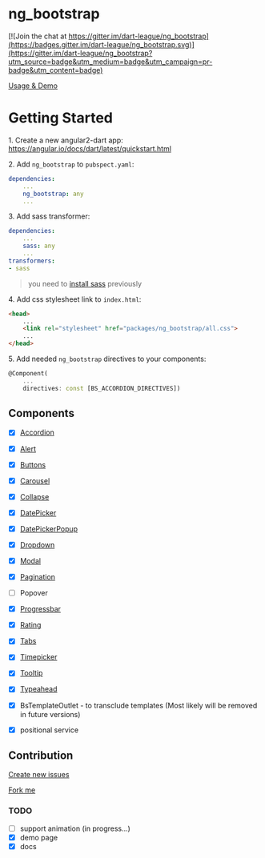 # ng_bootstrap

[![Join the chat at https://gitter.im/dart-league/ng_bootstrap](https://badges.gitter.im/dart-league/ng_bootstrap.svg)](https://gitter.im/dart-league/ng_bootstrap?utm_source=badge&utm_medium=badge&utm_campaign=pr-badge&utm_content=badge)

[Usage & Demo](http://dart-league.github.io/ng_bootstrap/)

# Getting Started

1\. Create a new angular2-dart app: https://angular.io/docs/dart/latest/quickstart.html

2\. Add `ng_bootstrap` to `pubspect.yaml`:

```yaml
dependencies:
    ...
    ng_bootstrap: any
    ...
```

3\. Add sass transformer:

```yaml
dependencies:
    ...
    sass: any
    ...
transformers:
- sass
```

> you need to [install sass](http://sass-lang.com/install) previously


4\. Add css stylesheet link to `index.html`:

```html
<head>
    ...
    <link rel="stylesheet" href="packages/ng_bootstrap/all.css">
    ...
</head>
```

5\. Add needed `ng_bootstrap` directives to your components:

```dart
@Component(
    ...
    directives: const [BS_ACCORDION_DIRECTIVES])
```

## Components

- [x] [Accordion](http://dart-league.github.io/ng_bootstrap/#accordion)
- [x] [Alert](http://dart-league.github.io/ng_bootstrap/#accordion)
- [x] [Buttons](http://dart-league.github.io/ng_bootstrap/#accordion)
- [x] [Carousel](http://dart-league.github.io/ng_bootstrap/#accordion)
- [x] [Collapse](http://dart-league.github.io/ng_bootstrap/#accordion)
- [x] [DatePicker](http://dart-league.github.io/ng_bootstrap/#accordion)
- [x] [DatePickerPopup](http://dart-league.github.io/ng_bootstrap/#accordion)
- [x] [Dropdown](http://dart-league.github.io/ng_bootstrap/#accordion)
- [x] [Modal](http://dart-league.github.io/ng_bootstrap/#modal)
- [x] [Pagination](http://dart-league.github.io/ng_bootstrap/#accordion)
- [ ] Popover
- [x] [Progressbar](http://dart-league.github.io/ng_bootstrap/#accordion)
- [x] [Rating](http://dart-league.github.io/ng_bootstrap/#accordion)
- [x] [Tabs](http://dart-league.github.io/ng_bootstrap/#accordion)
- [x] [Timepicker](http://dart-league.github.io/ng_bootstrap/#accordion)
- [x] [Tooltip](http://dart-league.github.io/ng_bootstrap/#accordion)
- [x] [Typeahead](http://dart-league.github.io/ng_bootstrap/#accordion)

- [x] BsTemplateOutlet - to transclude templates (Most likely will be removed in future versions)
- [x] positional service

## Contribution

[Create new issues](https://github.com/dart-league/ng_bootstrap/issues/new)

[Fork me](https://github.com/dart-league/ng_bootstrap/issues#fork-destination-box)


### TODO
- [ ] support animation  (in progress...)
- [x] demo page
- [x] docs
